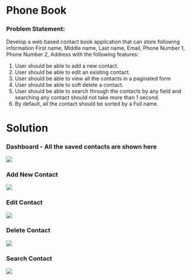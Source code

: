 # Phone Book

### Problem Statement:
Develop a web based contact book application that can store following information First name, Middle name, Last name, Email, Phone Number 1, Phone Number 2, Address with the following features:

1. User should be able to add a new contact.
2. User should be able to edit an existing contact.
3. User should be able to view all the contacts in a paginated form
4. User should be able to soft delete a contact.
5. User should be able to search through the contacts by any field and searching any contact should not take more than 1 second.
6. By default, all the contact should be sorted by a Full name.

# Solution

### Dashboard - All the saved contacts are shown here
<img src="./Image/dashboard.jpg">

### Add New Contact
<img src="./Image/add.jpg">

### Edit Contact
<img src="./Image/edit.jpg">

### Delete Contact
<img src="./Image/delete.jpg">

### Search Contact
<img src="./Image/search.jpg">

